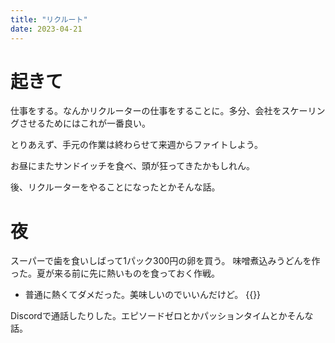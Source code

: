 ```yaml
---
title: "リクルート"
date: 2023-04-21
---
```


# 起きて
仕事をする。なんかリクルーターの仕事をすることに。多分、会社をスケーリングさせるためにはこれが一番良い。

とりあえず、手元の作業は終わらせて来週からファイトしよう。

お昼にまたサンドイッチを食べ、頭が狂ってきたかもしれん。

後、リクルーターをやることになったとかそんな話。
# 夜
スーパーで歯を食いしばって1パック300円の卵を買う。
味噌煮込みうどんを作った。夏が来る前に先に熱いものを食っておく作戦。
- 普通に熱くてダメだった。美味しいのでいいんだけど。
{{<tweet user="dango_bot" id="1649373525453725697">}}

Discordで通話したりした。エピソードゼロとかパッションタイムとかそんな話。